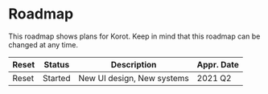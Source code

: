 ﻿# Roadmap
This roadmap shows plans for Korot. Keep in mind that this roadmap can be changed at any time.

| Reset   | Status   | Description                    | Appr. Date |
|---------|----------|--------------------------------|------------|
| Reset   | Started  | New UI design, New systems     | 2021 Q2    |
